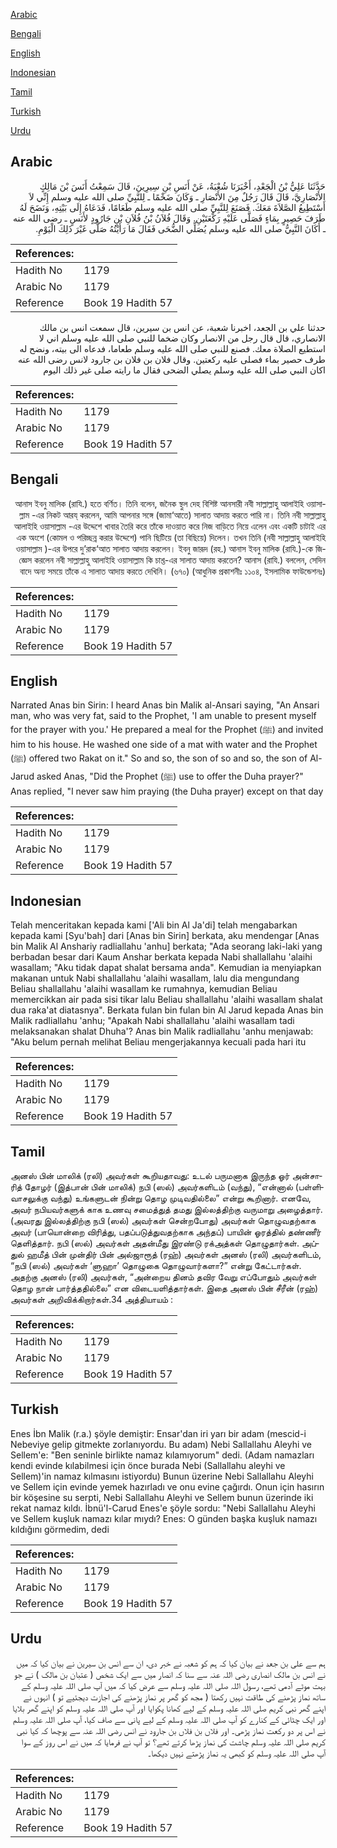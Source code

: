 [Arabic](#arabic)

[Bengali](#bengali)

[English](#english)

[Indonesian](#indonesian)

[Tamil](#tamil)

[Turkish](#turkish)

[Urdu](#urdu)

## Arabic


<div dir="rtl" lang="ar" style={{fontSize:'larger',backgroundColor:'#f8f9fa',padding:20}}>
حَدَّثَنَا عَلِيُّ بْنُ الْجَعْدِ، أَخْبَرَنَا شُعْبَةُ، عَنْ أَنَسِ بْنِ سِيرِينَ، قَالَ سَمِعْتُ أَنَسَ بْنَ مَالِكٍ الأَنْصَارِيَّ، قَالَ قَالَ رَجُلٌ مِنَ الأَنْصَارِ ـ وَكَانَ ضَخْمًا ـ لِلنَّبِيِّ صلى الله عليه وسلم إِنِّي لاَ أَسْتَطِيعُ الصَّلاَةَ مَعَكَ‏.‏ فَصَنَعَ لِلنَّبِيِّ صلى الله عليه وسلم طَعَامًا، فَدَعَاهُ إِلَى بَيْتِهِ، وَنَضَحَ لَهُ طَرَفَ حَصِيرٍ بِمَاءٍ فَصَلَّى عَلَيْهِ رَكْعَتَيْنِ‏.‏ وَقَالَ فُلاَنُ بْنُ فُلاَنِ بْنِ جَارُودٍ لأَنَسٍ ـ رضى الله عنه ـ أَكَانَ النَّبِيُّ صلى الله عليه وسلم يُصَلِّي الضُّحَى فَقَالَ مَا رَأَيْتُهُ صَلَّى غَيْرَ ذَلِكَ الْيَوْمِ‏.‏
</div>
<div style={{backgroundColor:'#f8f9fa',padding:20, marginBottom: 10}}><table> <thead> <tr> <th>References:</th> <th></th> </tr> </thead> <tbody><tr><td>Hadith No</td><td>1179</td></tr><tr><td>Arabic No</td><td>1179</td></tr><tr><td>Reference</td><td>Book 19 Hadith 57</td></tr></tbody></table></div>


<div dir="rtl" lang="ar" style={{fontSize:'larger',backgroundColor:'#f8f9fa',padding:20}}>
حدثنا علي بن الجعد، اخبرنا شعبة، عن انس بن سيرين، قال سمعت انس بن مالك الانصاري، قال قال رجل من الانصار وكان ضخما للنبي صلى الله عليه وسلم اني لا استطيع الصلاة معك. فصنع للنبي صلى الله عليه وسلم طعاما، فدعاه الى بيته، ونضح له طرف حصير بماء فصلى عليه ركعتين. وقال فلان بن فلان بن جارود لانس رضى الله عنه اكان النبي صلى الله عليه وسلم يصلي الضحى فقال ما رايته صلى غير ذلك اليوم
</div>
<div style={{backgroundColor:'#f8f9fa',padding:20, marginBottom: 10}}><table> <thead> <tr> <th>References:</th> <th></th> </tr> </thead> <tbody><tr><td>Hadith No</td><td>1179</td></tr><tr><td>Arabic No</td><td>1179</td></tr><tr><td>Reference</td><td>Book 19 Hadith 57</td></tr></tbody></table></div>

## Bengali


<div dir="rtl" lang="bn" style={{fontSize:'larger',backgroundColor:'#f8f9fa',padding:20}}>
আনাস ইবনু মালিক (রাযি.) হতে বর্ণিত। তিনি বলেন, জনৈক স্থুল দেহ বিশিষ্ট আনসারী নবী সাল্লাল্লাহু আলাইহি ওয়াসাল্লাম -এর নিকট আরয্ করলেন, আমি আপনার সঙ্গে (জামা‘আতে) সালাত আদায় করতে পারি না। তিনি নবী সাল্লাল্লাহু আলাইহি ওয়াসাল্লাম -এর উদ্দেশে খাবার তৈরি করে তাঁকে দাওয়াত করে নিজ বাড়িতে নিয়ে এলেন এবং একটি চাটাই এর এক অংশে (কোমল ও পরিচ্ছন্ন করার উদ্দেশে) পানি ছিটিয়ে (তা বিছিয়ে) দিলেন। তখন তিনি (নবী সাল্লাল্লাহু আলাইহি ওয়াসাল্লাম )-এর উপরে দু’রাক‘আত সালাত আদায় করলেন। ইবনু জারূদ (রহ.) আনাস ইবনু মালিক (রাযি.)-কে জিজ্ঞেস করলেন নবী সাল্লাল্লাহু আলাইহি ওয়াসাল্লাম কি চাশ্ত-এর সালাত আদায় করতেন? আনাস (রাযি.) বললেন, সেদিন বাদে অন্য সময়ে তাঁকে এ সালাত আদায় করতে দেখিনি। (৬৭০) (আধুনিক প্রকাশনীঃ ১১০৪, ইসলামিক ফাউন্ডেশনঃ)
</div>
<div style={{backgroundColor:'#f8f9fa',padding:20, marginBottom: 10}}><table> <thead> <tr> <th>References:</th> <th></th> </tr> </thead> <tbody><tr><td>Hadith No</td><td>1179</td></tr><tr><td>Arabic No</td><td>1179</td></tr><tr><td>Reference</td><td>Book 19 Hadith 57</td></tr></tbody></table></div>

## English


<div dir="ltr" lang="en" style={{fontSize:'larger',backgroundColor:'#f8f9fa',padding:20}}>
Narrated Anas bin Sirin: I heard Anas bin Malik al-Ansari saying, "An Ansari man, who was very fat, said to the Prophet, 'I am unable to present myself for the prayer with you.' He prepared a meal for the Prophet (ﷺ) and invited him to his house. He washed one side of a mat with water and the Prophet (ﷺ) offered two Rakat on it." So and so, the son of so and so, the son of Al-Jarud asked Anas, "Did the Prophet (ﷺ) use to offer the Duha prayer?" Anas replied, "I never saw him praying (the Duha prayer) except on that day
</div>
<div style={{backgroundColor:'#f8f9fa',padding:20, marginBottom: 10}}><table> <thead> <tr> <th>References:</th> <th></th> </tr> </thead> <tbody><tr><td>Hadith No</td><td>1179</td></tr><tr><td>Arabic No</td><td>1179</td></tr><tr><td>Reference</td><td>Book 19 Hadith 57</td></tr></tbody></table></div>

## Indonesian


<div dir="ltr" lang="id" style={{fontSize:'larger',backgroundColor:'#f8f9fa',padding:20}}>
Telah menceritakan kepada kami ['Ali bin Al Ja'di] telah mengabarkan kepada kami [Syu'bah] dari [Anas bin Sirin] berkata, aku mendengar [Anas bin Malik Al Anshariy radliallahu 'anhu] berkata; "Ada seorang laki-laki yang berbadan besar dari Kaum Anshar berkata kepada Nabi shallallahu 'alaihi wasallam; "Aku tidak dapat shalat bersama anda". Kemudian ia menyiapkan makanan untuk Nabi shallallahu 'alaihi wasallam, lalu dia mengundang Beliau shallallahu 'alaihi wasallam ke rumahnya, kemudian Beliau memercikkan air pada sisi tikar lalu Beliau shallallahu 'alaihi wasallam shalat dua raka'at diatasnya". Berkata fulan bin fulan bin Al Jarud kepada Anas bin Malik radliallahu 'anhu; "Apakah Nabi shallallahu 'alaihi wasallam tadi melaksanakan shalat Dhuha'? Anas bin Malik radliallahu 'anhu menjawab: "Aku belum pernah melihat Beliau mengerjakannya kecuali pada hari itu
</div>
<div style={{backgroundColor:'#f8f9fa',padding:20, marginBottom: 10}}><table> <thead> <tr> <th>References:</th> <th></th> </tr> </thead> <tbody><tr><td>Hadith No</td><td>1179</td></tr><tr><td>Arabic No</td><td>1179</td></tr><tr><td>Reference</td><td>Book 19 Hadith 57</td></tr></tbody></table></div>

## Tamil


<div dir="ltr" lang="ta" style={{fontSize:'larger',backgroundColor:'#f8f9fa',padding:20}}>
அனஸ் பின் மாலிக் (ரலி) அவர்கள் கூறியதாவது: உடல் பருமனாக இருந்த ஓர் அன்சாரித் தோழர் (இத்பான் பின் மாலிக்) நபி (ஸல்) அவர்களிடம் (வந்து), “என்னால் (பள்ளிவாசலுக்கு வந்து) உங்களுடன் நின்று தொழ முடிவதில்லை” என்று கூறினார். எனவே, அவர் நபியவர்களுக் காக உணவு சமைத்துத் தமது இல்லத்திற்கு வருமாறு அழைத்தார். (அவரது இல்லத்திற்கு நபி (ஸல்) அவர்கள் சென்றபோது) அவர்கள் தொழுவதற்காக அவர் (பாயொன்றை விரித்து, பதப்படுத்துவதற்காக அந்தப்) பாயின் ஓரத்தில் தண்ணீர் தெளித்தார். நபி (ஸல்) அவர்கள் அதன்மீது இரண்டு ரக்அத்கள் தொழுதார்கள். அப்துல் ஹமீத் பின் முன்திர் பின் அல்ஜாரூத் (ரஹ்) அவர்கள் அனஸ் (ரலி) அவர்களிடம், “நபி (ஸல்) அவர்கள் ‘ளுஹா’ தொழுகை தொழுவார்களா?” என்று கேட்டார்கள். அதற்கு அனஸ் (ரலி) அவர்கள், “அன்றைய தினம் தவிர வேறு எப்போதும் அவர்கள் தொழ நான் பார்த்ததில்லை” என விடையளித்தார்கள். இதை அனஸ் பின் சீரீன் (ரஹ்) அவர்கள் அறிவிக்கிறார்கள்.34 அத்தியாயம் :
</div>
<div style={{backgroundColor:'#f8f9fa',padding:20, marginBottom: 10}}><table> <thead> <tr> <th>References:</th> <th></th> </tr> </thead> <tbody><tr><td>Hadith No</td><td>1179</td></tr><tr><td>Arabic No</td><td>1179</td></tr><tr><td>Reference</td><td>Book 19 Hadith 57</td></tr></tbody></table></div>

## Turkish


<div dir="ltr" lang="tr" style={{fontSize:'larger',backgroundColor:'#f8f9fa',padding:20}}>
Enes İbn Malik (r.a.) şöyle demiştir: Ensar'dan iri yarı bir adam (mescid-i Nebeviye gelip gitmekte zorlanıyordu. Bu adam) Nebi Sallallahu Aleyhi ve Sellem'e: "Ben seninle birlikte namaz kılamıyorum" dedi. (Adam namazları kendi evinde kılabilmesi için önce burada Nebi (Sallallahu aleyhi ve Sellem)'in namaz kılmasını istiyordu) Bunun üzerine Nebi Sallallahu Aleyhi ve Sellem için evinde yemek hazırladı ve onu evine çağırdı. Onun için hasırın bir köşesine su serpti, Nebi Sallallahu Aleyhi ve Sellem bunun üzerinde iki rekat namaz kıldı. İbnü'l-Carud Enes'e şöyle sordu: "Nebi Sallallahu Aleyhi ve Sellem kuşluk namazı kılar mıydı? Enes: O günden başka kuşluk namazı kıldığını görmedim, dedi
</div>
<div style={{backgroundColor:'#f8f9fa',padding:20, marginBottom: 10}}><table> <thead> <tr> <th>References:</th> <th></th> </tr> </thead> <tbody><tr><td>Hadith No</td><td>1179</td></tr><tr><td>Arabic No</td><td>1179</td></tr><tr><td>Reference</td><td>Book 19 Hadith 57</td></tr></tbody></table></div>

## Urdu


<div dir="rtl" lang="ur" style={{fontSize:'larger',backgroundColor:'#f8f9fa',padding:20}}>
ہم سے علی بن جعد نے بیان کیا کہ ہم کو شعبہ نے خبر دی، ان سے انس بن سیرین نے بیان کیا کہ میں نے انس بن مالک انصاری رضی اللہ عنہ سے سنا کہ انصار میں سے ایک شخص ( عتبان بن مالک ) نے جو بہت موٹے آدمی تھے، رسول اللہ صلی اللہ علیہ وسلم سے عرض کیا کہ میں آپ صلی اللہ علیہ وسلم کے ساتھ نماز پڑھنے کی طاقت نہیں رکھتا ( مجھ کو گھر پر نماز پڑھنے کی اجازت دیجئیے تو ) انہوں نے اپنے گھر نبی کریم صلی اللہ علیہ وسلم کے لیے کھانا پکوایا اور آپ صلی اللہ علیہ وسلم کو اپنے گھر بلایا اور ایک چٹائی کے کنارے کو آپ صلی اللہ علیہ وسلم کے لیے پانی سے صاف کیا، آپ صلی اللہ علیہ وسلم نے اس پر دو رکعت نماز پڑھی۔ اور فلاں بن فلاں بن جارود نے انس رضی اللہ عنہ سے پوچھا کہ کیا نبی کریم صلی اللہ علیہ وسلم چاشت کی نماز پڑھا کرتے تھے؟ تو آپ نے فرمایا کہ میں نے اس روز کے سوا آپ صلی اللہ علیہ وسلم کو کبھی یہ نماز پڑھتے نہیں دیکھا۔
</div>
<div style={{backgroundColor:'#f8f9fa',padding:20, marginBottom: 10}}><table> <thead> <tr> <th>References:</th> <th></th> </tr> </thead> <tbody><tr><td>Hadith No</td><td>1179</td></tr><tr><td>Arabic No</td><td>1179</td></tr><tr><td>Reference</td><td>Book 19 Hadith 57</td></tr></tbody></table></div>